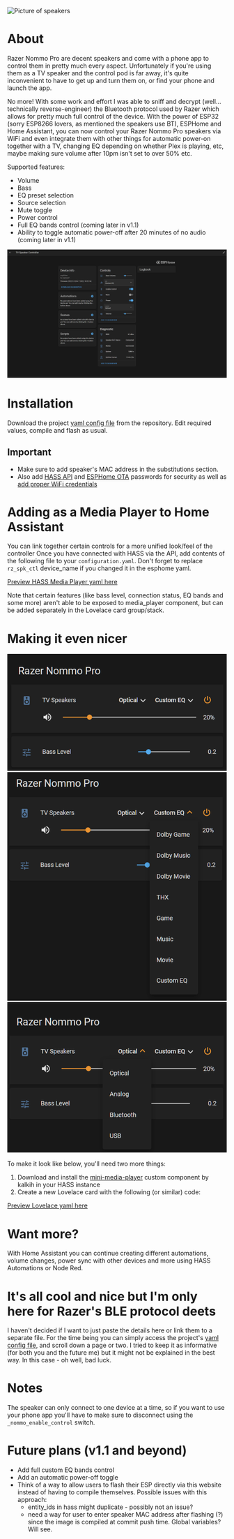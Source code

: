 ![Picture of speakers](https://assets2.razerzone.com/images/campaigns/nommo-pro/nommo-pro-campaign-og.jpg)

# About

Razer Nommo Pro are decent speakers and come with a phone app to control them in
pretty much every aspect. Unfortunately if you're using them as a TV speaker and
the control pod is far away, it's quite inconvenient to have to get up and turn
them on, or find your phone and launch the app.

No more! With some work and effort I was able to sniff and decrypt (well... technically reverse-engineer) the Bluetooth
protocol used by Razer which allows for pretty much full control of the device.
With the power of ESP32 (sorry ESP8266 lovers, as mentioned the speakers use BT), ESPHome
and Home Assistant, you can now control your Razer Nommo Pro speakers via WiFi and even integrate them with
other things for automatic power-on together with a TV, changing EQ depending on whether Plex is playing, etc, maybe making sure volume after 10pm isn't set to over 50% etc.

Supported features:
- Volume
- Bass
- EQ preset selection
- Source selection
- Mute toggle
- Power control
- Full EQ bands control (coming later in v1.1)
- Ability to toggle automatic power-off after 20 minutes of no audio (coming later in v1.1)

![HASS overview](/hass_device.png)

# Installation

Download the project [yaml config file](https://github.com/d-rez/esphome-razer-nommo-pro-speaker-control/blob/main/esphome-razer-nommo-pro-speaker-controller.yaml) from the repository. Edit required values, compile and flash as usual.

## Important
- Make sure to add speaker's MAC address in the substitutions section.
- Also add [HASS API](https://esphome.io/components/api.html) and [ESPHome OTA](https://esphome.io/components/ota.html) passwords for security as well as [add proper WiFi credentials](https://esphome.io/components/wifi.html)

# Adding as a Media Player to Home Assistant

You can link together certain controls for a more unified look/feel of the controller
Once you have connected with HASS via the API, add contents of the following file to your `configuration.yaml`.
Don't forget to replace `rz_spk_ctl` device_name if you changed it in the esphome yaml.

[Preview HASS Media Player yaml here](https://github.com/d-rez/esphome-razer-nommo-pro-speaker-control/blob/main/hass_media_player_configuration_snippet.yaml)

Note that certain features (like bass level, connection status, EQ bands and some more) aren't able to be exposed to media_player component, but can be added separately in the Lovelace card group/stack.

# Making it even nicer

![Lovelace overview](/lovelace_overview.png)
![Lovelace EQ Selection](/lovelace_eq_selection.png)
![Lovelace Source Selection](/lovelace_source_selection.png)

To make it look like below, you'll need two more things:

1. Download and install the [mini-media-player](https://github.com/kalkih/mini-media-player) custom component by kalkih in your HASS instance
2. Create a new Lovelace card with the following (or similar) code:

[Preview Lovelace yaml here](https://github.com/d-rez/esphome-razer-nommo-pro-speaker-control/blob/main/lovelace_card.yaml)

# Want more?

With Home Assistant you can continue creating different automations, volume changes,
power sync with other devices and more using HASS Automations or Node Red.

# It's all cool and nice but I'm only here for Razer's BLE protocol deets

I haven't decided if I want to just paste the details here or link them to a separate file.
For the time being you can simply access the project's [yaml config file](https://github.com/d-rez/esphome-razer-nommo-pro-speaker-control/blob/main/esphome-razer-nommo-pro-speaker-controller.yaml), and scroll down a page or two.
I tried to keep it as informative (for both you and the future me) but it might not be explained in the best way. In this case - oh well, bad luck.

# Notes

The speaker can only connect to one device at a time, so if you want to use your
phone app you'll have to make sure to disconnect using the `_nommo_enable_control`
switch.

# Future plans (v1.1 and beyond)
- Add full custom EQ bands control
- Add an automatic power-off toggle
- Think of a way to allow users to flash their ESP directly via this website instead of having to compile themselves. Possible issues with this approach:
  - entity_ids in hass might duplicate - possibly not an issue?
  - need a way for user to enter speaker MAC address after flashing (?) since the image is compiled at commit push time. Global variables? Will see.
